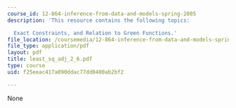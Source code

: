 ```yaml
---
course_id: 12-864-inference-from-data-and-models-spring-2005
description: 'This resource contains the following topics:

  Exact Constraints, and Relation to Green Functions.'
file_location: /coursemedia/12-864-inference-from-data-and-models-spring-2005/f25eeac417a090ddac77dd0400ab2bf2_least_sq_adj_2_6.pdf
file_type: application/pdf
layout: pdf
title: least_sq_adj_2_6.pdf
type: course
uid: f25eeac417a090ddac77dd0400ab2bf2

---
```

None